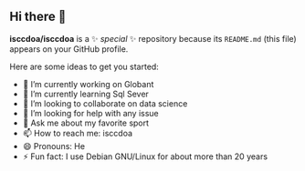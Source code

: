 ## Hi there 👋


**isccdoa/isccdoa** is a ✨ _special_ ✨ repository because its `README.md` (this file) appears on your GitHub profile.

Here are some ideas to get you started:

- 🔭 I’m currently working on Globant
- 🌱 I’m currently learning Sql Sever
- 👯 I’m looking to collaborate on data science
- 🤔 I’m looking for help with any issue
- 💬 Ask me about my favorite sport
- 📫 How to reach me: isccdoa
- 😄 Pronouns: He
- ⚡ Fun fact: I use Debian GNU/Linux for about more than 20 years

